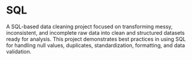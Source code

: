 # SQL
A SQL-based data cleaning project focused on transforming messy, inconsistent, and incomplete raw data into clean and structured datasets ready for analysis. This project demonstrates best practices in using SQL for handling null values, duplicates, standardization, formatting, and data validation.

